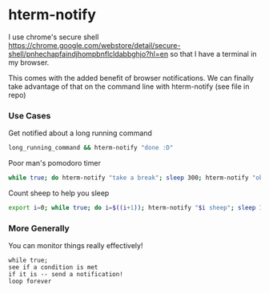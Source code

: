 hterm-notify
============

I use chrome's secure shell https://chrome.google.com/webstore/detail/secure-shell/pnhechapfaindjhompbnflcldabbghjo?hl=en so that I have a terminal in my browser.

This comes with the added benefit of browser notifications. We can finally take advantage of that on the command line with hterm-notify (see file in repo)


### Use Cases


Get notified about a long running command

```bash
long_running_command && hterm-notify "done :D"
```

Poor man's pomodoro timer

```bash
while true; do hterm-notify "take a break"; sleep 300; hterm-notify "okay break's over"; sleep 2500; done;
```

Count sheep to help you sleep
```bash
export i=0; while true; do i=$((i+1)); hterm-notify "$i sheep"; sleep 1; done;
```


### More Generally

You can monitor things really effectively!

```pseudocode
while true;
see if a condition is met
if it is -- send a notification!
loop forever
```
